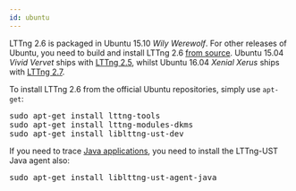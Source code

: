 ```yaml
---
id: ubuntu
---
```


LTTng 2.6 is packaged in Ubuntu 15.10 _Wily Werewolf_. For other
releases of Ubuntu, you need to build and install LTTng 2.6
[from source](#doc-building-from-source). Ubuntu 15.04 _Vivid Vervet_
ships with <a href="/docs/v2.5/" class="ext">LTTng 2.5</a>, whilst
Ubuntu 16.04 _Xenial Xerus_ ships with
<a href="/docs/v2.7/" class="ext">LTTng 2.7</a>.

To install LTTng 2.6 from the official Ubuntu repositories,
simply use `apt-get`:

<pre class="term">
sudo apt-get install lttng-tools
sudo apt-get install lttng-modules-dkms
sudo apt-get install liblttng-ust-dev
</pre>

If you need to trace
[Java applications](#doc-java-application),
you need to install the LTTng-UST Java agent also:

<pre class="term">
sudo apt-get install liblttng-ust-agent-java
</pre>
